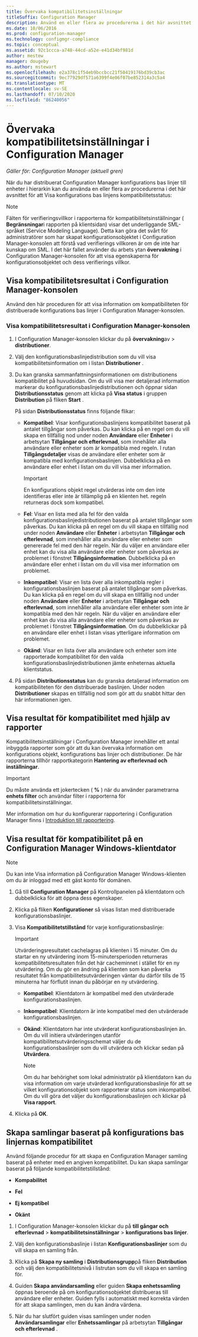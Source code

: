 ```yaml
---
title: Övervaka kompatibilitetsinställningar
titleSuffix: Configuration Manager
description: Använd en eller flera av procedurerna i det här avsnittet för att Visa konfigurations bas linjens kompatibilitetsstatus.
ms.date: 10/06/2016
ms.prod: configuration-manager
ms.technology: configmgr-compliance
ms.topic: conceptual
ms.assetid: 92c1ccca-a748-44cd-a52e-e41d34bf981d
author: mestew
manager: dougeby
ms.author: mstewart
ms.openlocfilehash: e2a378c1f54eb9bccbcc21f50419176bd39cb3ac
ms.sourcegitcommit: 9ec77929df571a6399f4e06f07be852314a3c5a4
ms.translationtype: MT
ms.contentlocale: sv-SE
ms.lasthandoff: 07/10/2020
ms.locfileid: "86240056"
---
```

# <a name="monitor-compliance-settings-in-configuration-manager"></a>Övervaka kompatibilitetsinställningar i Configuration Manager

*Gäller för: Configuration Manager (aktuell gren)*

När du har distribuerat Configuration Manager konfigurations bas linjer till enheter i hierarkin kan du använda en eller flera av procedurerna i det här avsnittet för att Visa konfigurations bas linjens kompatibilitetsstatus:

> [!NOTE]  
>  Fälten för verifieringsvillkor i rapporterna för kompatibilitetsinställningar ( **Begränsningar**i rapporten på klientsidan) visar det underliggande SML-språket (Service Modeling Language). Detta kan göra det svårt för administratörer som har skapat konfigurationsobjektet i Configuration Manager-konsolen att förstå vad verifierings villkoren är om de inte har kunskap om SML. I det här fallet använder du arbets ytan **övervakning** i Configuration Manager-konsolen för att visa egenskaperna för konfigurationsobjektet och dess verifierings villkor.  

##  <a name="view-compliance-results-in-the-configuration-manager-console"></a>Visa kompatibilitetsresultat i Configuration Manager-konsolen  
 Använd den här proceduren för att visa information om kompatibiliteten för distribuerade konfigurations bas linjer i Configuration Manager-konsolen.  

### <a name="view-compliance-results-in-the-configuration-manager-console"></a>Visa kompatibilitetsresultat i Configuration Manager-konsolen  

1.  I Configuration Manager-konsolen klickar du på **övervakning**av  >  **distributioner**.  

3.  Välj den konfigurationsbaslinjedistribution som du vill visa kompatibilitetsinformation om i listan **Distributioner** .  

4.  Du kan granska sammanfattningsinformationen om distributionens kompatibilitet på huvudsidan. Om du vill visa mer detaljerad information markerar du konfigurationsbaslinjedistributionen och öppnar sidan **Distributionsstatus** genom att klicka på **Visa status** i gruppen **Distribution** på fliken **Start** .  

     På sidan **Distributionsstatus** finns följande flikar:  

    -   **Kompatibel**: Visar konfigurationsbaslinjens kompatibilitet baserat på antalet tillgångar som påverkas. Du kan klicka på en regel om du vill skapa en tillfällig nod under noden **Användare** eller **Enheter** i arbetsytan **Tillgångar och efterlevnad**, som innehåller alla användare eller enheter som är kompatibla med regeln. I rutan **Tillgångsdetaljer** visas de användare eller enheter som är kompatibla med konfigurationsbaslinjen. Dubbelklicka på en användare eller enhet i listan om du vill visa mer information.  

        > [!IMPORTANT]  
        >  En konfigurations objekt regel utvärderas inte om den inte identifieras eller inte är tillämplig på en klienten het. regeln returneras dock som kompatibel.  

    -   **Fel**: Visar en lista med alla fel för den valda konfigurationsbaslinjedistributionen baserat på antalet tillgångar som påverkas. Du kan klicka på en regel om du vill skapa en tillfällig nod under noden **Användare** eller **Enheter** i arbetsytan **Tillgångar och efterlevnad**, som innehåller alla användare eller enheter som genererade fel med den här regeln. När du väljer en användare eller enhet kan du visa alla användare eller enheter som påverkas av problemet i fönstret **Tillgångsinformation**. Dubbelklicka på en användare eller enhet i listan om du vill visa mer information om problemet.  

    -   **Inkompatibel**: Visar en lista över alla inkompatibla regler i konfigurationsbaslinjen baserat på antalet tillgångar som påverkas. Du kan klicka på en regel om du vill skapa en tillfällig nod under noden **Användare** eller **Enheter** i arbetsytan **Tillgångar och efterlevnad**, som innehåller alla användare eller enheter som inte är kompatibla med den här regeln. När du väljer en användare eller enhet kan du visa alla användare eller enheter som påverkas av problemet i fönstret **Tillgångsinformation**. Om du dubbelklickar på en användare eller enhet i listan visas ytterligare information om problemet.  

    -   **Okänd**: Visar en lista över alla användare och enheter som inte rapporterade kompatibilitet för den valda konfigurationsbaslinjedistributionen jämte enheternas aktuella klientstatus.  

5.  På sidan **Distributionsstatus** kan du granska detaljerad information om kompatibiliteten för den distribuerade baslinjen. Under noden **Distributioner** skapas en tillfällig nod som gör att du snabbt hittar den här informationen igen.  

##  <a name="view-compliance-results-by-using-reports"></a>Visa resultat för kompatibilitet med hjälp av rapporter  
 Kompatibilitetsinställningar i Configuration Manager innehåller ett antal inbyggda rapporter som gör att du kan övervaka information om konfigurations objekt, konfigurations bas linjer och distributioner. De här rapporterna tillhör rapportkategorin **Hantering av efterlevnad och inställningar**.  

> [!IMPORTANT]  
>  Du måste använda ett jokertecken ( **%** ) när du använder parametrarna **enhets filter** och användar filter i rapporterna för kompatibilitetsinställningar.  

 Mer information om hur du konfigurerar rapportering i Configuration Manager finns i [Introduktion till rapportering](../../core/servers/manage/introduction-to-reporting.md).

##  <a name="view-compliance-results-on-a-configuration-manager-windows-client-computer"></a>Visa resultat för kompatibilitet på en Configuration Manager Windows-klientdator

> [!NOTE]  
>  Du kan inte Visa information på Configuration Manager Windows-klienten om du är inloggad med ett gäst konto för domänen.    

1.  Gå till **Configuration Manager** på Kontrollpanelen på klientdatorn och dubbelklicka för att öppna dess egenskaper.  

2.  Klicka på fliken **Konfigurationer** så visas listan med distribuerade konfigurationsbaslinjer.  

3.  Visa **Kompatibilitetstillstånd** för varje konfigurationsbaslinje:  

    > [!IMPORTANT]  
    >  Utvärderingsresultatet cachelagras på klienten i 15 minuter. Om du startar en ny utvärdering inom 15-minutersperioden returneras kompatibilitetsresultaten från det här cacheminnet i stället för en ny utvärdering. Om du gör en ändring på klienten som kan påverka resultatet från kompatibilitetsutvärderingen väntar du därför tills de 15 minuterna har förflutit innan du påbörjar en ny utvärdering.  

    -   **Kompatibel**: Klientdatorn är kompatibel med den utvärderade konfigurationsbaslinjen.  

    -   **Inkompatibel**: Klientdatorn är inte kompatibel med den utvärderade konfigurationsbaslinjen.  

    -   **Okänd**: Klientdatorn har inte utvärderat konfigurationsbaslinjen än. Om du vill initiera utvärderingen utanför kompatibilitetsutvärderingsschemat väljer du de konfigurationsbaslinjer som du vill utvärdera och klickar sedan på **Utvärdera**.  

        > [!NOTE]  
        >  Om du har behörighet som lokal administratör på klientdatorn kan du visa information om varje utvärderad konfigurationsbaslinje för att se vilket konfigurationsobjekt som rapporterar status som inkompatibel. Om du vill göra det väljer du konfigurationsbaslinjen och klickar på **Visa rapport**.  

4.  Klicka på **OK**.  

##  <a name="create-collections-based-on-configuration-baseline-compliance"></a>Skapa samlingar baserat på konfigurations bas linjernas kompatibilitet  
 Använd följande procedur för att skapa en Configuration Manager samling baserat på enheter med en angiven kompatibilitet. Du kan skapa samlingar baserat på följande kompatibilitetstillstånd:  

-   **Kompabilitet**  

-   **Fel**  

-   **Ej kompatibel**  

-   **Okänt**  

1.  I Configuration Manager-konsolen klickar du på **till gångar och efterlevnad**  >  **kompatibilitetsinställningar**  >  **konfigurations bas linjer**.  

3.  Välj den konfigurationsbaslinje i listan **Konfigurationsbaslinjer** som du vill skapa en samling från.  

4.  Klicka på **Skapa ny samling** i **Distributionsgrupp**på fliken **Distribution** och välj den kompatibilitetsnivå i listrutan som du vill skapa en samling för.  

5.  Guiden **Skapa användarsamling** eller guiden **Skapa enhetssamling** öppnas beroende på om konfigurationsobjektet distribueras till användare eller enheter. Guiden fylls i automatiskt med korrekta värden för att skapa samlingen, men du kan ändra värdena.  

6.  När du har slutfört guiden visas samlingen under noden **Användarsamlingar** eller **Enhetssamlingar** på arbetsytan **Tillgångar och efterlevnad** .  
